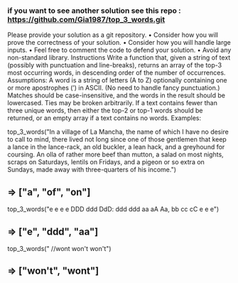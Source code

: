 ### if you want to see another solution see this repo :  https://github.com/Gia1987/top_3_words.git
Please provide your solution as a git repository.
• Consider how you will prove the correctness of your solution.
• Consider how you will handle large inputs.
• Feel free to comment the code to defend your solution.
• Avoid any non-standard library.
Instructions
Write a function that, given a string of text (possibly with punctuation and
line-breaks), returns an array of the top-3 most occurring words, in descending
order of the number of occurrences.
Assumptions: A word is a string of letters (A to Z) optionally containing one or
more apostrophes (’) in ASCII. (No need to handle fancy punctuation.) Matches
should be case-insensitive, and the words in the result should be lowercased.
Ties may be broken arbitrarily. If a text contains fewer than three unique words,
then either the top-2 or top-1 words should be returned, or an empty array if a
text contains no words.
Examples:

top_3_words("In a village of La Mancha, the name of which I have
no desire to call to
mind, there lived not long since one of those gentlemen that keep a lance
in the lance-rack, an old buckler, a lean hack, and a greyhound for
coursing. An olla of rather more beef than mutton, a salad on most
nights, scraps on Saturdays, lentils on Fridays, and a pigeon or so extra
on Sundays, made away with three-quarters of his income.")
## => ["a", "of", "on"]
top_3_words("e e e e DDD ddd DdD: ddd ddd aa aA Aa, bb cc cC e e e")
## => ["e", "ddd", "aa"]
top_3_words(" //wont won't won't")
## => ["won't", "wont"]

